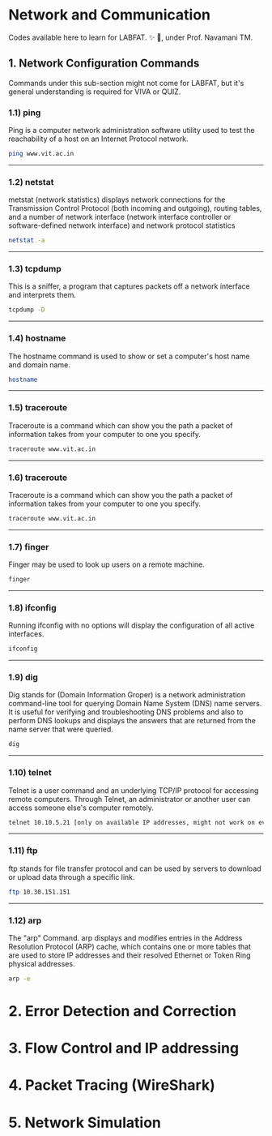 # Network and Communication
Codes available here to learn for LABFAT. :sparkles: :metal:, under Prof. Navamani TM.

## 1. Network Configuration Commands
Commands under this sub-section might not come for LABFAT, but it's general understanding is required for VIVA or QUIZ.
### 1.1) ping
Ping is a computer network administration software utility used to test the reachability of a host on an Internet Protocol network.
```bash
ping www.vit.ac.in
```
--------------------------------------------------------------------------
### 1.2) netstat
metstat (network statistics) displays network connections for the Transmission Control Protocol (both incoming and outgoing), routing tables, and a number of network interface (network interface controller or software-defined network interface) and network protocol statistics
```bash
netstat -a
```
--------------------------------------------------------------------------
### 1.3) tcpdump
This is a sniffer, a program that captures packets off a network interface and interprets them.
```bash
tcpdump -D
```
--------------------------------------------------------------------------
### 1.4) hostname
The hostname command is used to show or set a computer's host name and domain name.
```bash
hostname
```
--------------------------------------------------------------------------
### 1.5) traceroute
Traceroute is a command which can show you the path a packet of information takes from your computer to one you specify.
```bash
traceroute www.vit.ac.in
```
--------------------------------------------------------------------------
### 1.6) traceroute
Traceroute is a command which can show you the path a packet of information takes from your computer to one you specify.
```bash
traceroute www.vit.ac.in
```
--------------------------------------------------------------------------
### 1.7) finger
Finger may be used to look up users on a remote machine. 
```bash
finger
```
--------------------------------------------------------------------------
### 1.8) ifconfig
Running ifconfig with no options will display the configuration of all active interfaces. 
```bash
ifconfig
```
--------------------------------------------------------------------------
### 1.9) dig
Dig stands for (Domain Information Groper) is a network administration command-line tool for querying Domain Name System (DNS) name servers. It is useful for verifying and troubleshooting DNS problems and also to perform DNS lookups and displays the answers that are returned from the name server that were queried. 
```bash
dig
```
--------------------------------------------------------------------------
### 1.10) telnet
Telnet is a user command and an underlying TCP/IP protocol for accessing remote computers. Through Telnet, an administrator or another user can access someone else's computer remotely. 
```bash
telnet 10.10.5.21 [only on available IP addresses, might not work on every IP.]
```
--------------------------------------------------------------------------
### 1.11) ftp
ftp stands for file transfer protocol and can be used by servers to download or upload data through a specific link.
```bash
ftp 10.30.151.151
```
--------------------------------------------------------------------------
### 1.12) arp
The "arp" Command. arp displays and modifies entries in the Address Resolution Protocol (ARP) cache, which contains one or more tables that are used to store IP addresses and their resolved Ethernet or Token Ring physical addresses.
```bash
arp -e
```






# 2. Error Detection and Correction

# 3. Flow Control and IP addressing

# 4. Packet Tracing (WireShark)

# 5. Network Simulation